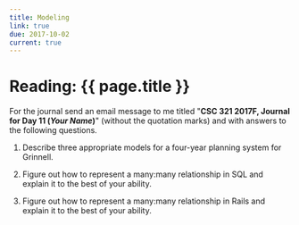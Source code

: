 ```yaml
---
title: Modeling
link: true
due: 2017-10-02
current: true
---
```

# Reading: {{ page.title }}

For the journal send an email message to me titled "**CSC 321 2017F,
Journal for Day 11 (*Your Name*)**" (without the quotation marks) and
with answers to the following questions.

1. Describe three appropriate models for a four-year planning system for Grinnell.

2. Figure out how to represent a many:many relationship in SQL and explain it
to the best of your ability.

2. Figure out how to represent a many:many relationship in Rails and explain it
to the best of your ability.

